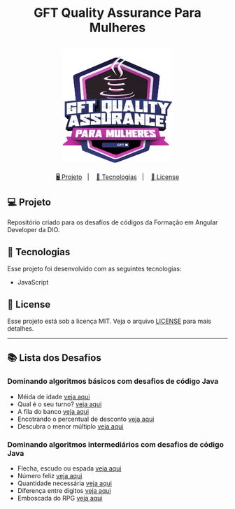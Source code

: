 <h1 align="center">
  GFT Quality Assurance Para Mulheres
</h1>

<h2 align="center">
  <img src="./assets/gft-qa.png" width="250px">
</h2>

<p align="center">
  <a href="#-projeto">🖥️ Projeto</a>&nbsp;&nbsp;&nbsp;|&nbsp;&nbsp;&nbsp;
  <a href="#-tecnologias">🚀 Tecnologias</a>&nbsp;&nbsp;&nbsp;|&nbsp;&nbsp;&nbsp;
  <a href="#-license">📝 License</a>
</p>

## 💻 Projeto

Repositório criado para os desafios de códigos da Formação em Angular Developer da DIO.

## 🚀 Tecnologias

Esse projeto foi desenvolvido com as seguintes tecnologias:

- JavaScript

## 📝 License

Esse projeto está sob a licença MIT. Veja o arquivo [LICENSE](LICENSE) para mais detalhes.

---

## 📚 Lista dos Desafios

### Dominando algoritmos básicos com desafios de código Java

- Méida de idade [veja aqui]()
- Qual é o seu turno? [veja aqui]()
- A fila do banco [veja aqui]()
- Encotrando o percentual de desconto [veja aqui](./modulo1-desafio4/Percentual.java)
- Descubra o menor múltiplo [veja aqui]()

### Dominando algoritmos intermediários com desafios de código Java

- Flecha, escudo ou espada [veja aqui](./modulo2-desafio1/FlechaEscudoOuEspada.java)
- Número feliz [veja aqui]()
- Quantidade necessária [veja aqui](./modulo2-desafio3/QuantidadeNecessaria.java)
- Diferença entre dígitos [veja aqui]()
- Emboscada do RPG [veja aqui]()